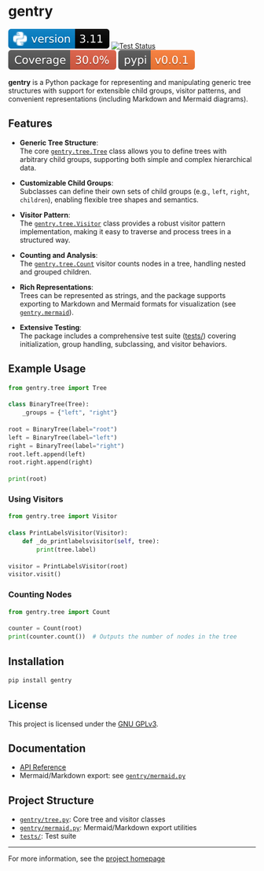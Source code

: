 # gentry
![Python](python.svg) [![Test Status](https://github.com/varkenvarken/blenderaddons-ng/actions/workflows/test_all.yml/badge.svg)](https://github.com/varkenvarken/gentrypy/actions/workflows/test_all.yml) ![Coverage](coverage.svg) ![pypi](pypi.svg)

**gentry** is a Python package for representing and manipulating generic tree structures with support for extensible child groups, visitor patterns, and convenient representations (including Markdown and Mermaid diagrams).

## Features

- **Generic Tree Structure**:  
  The core [`gentry.tree.Tree`](gentry/tree.py) class allows you to define trees with arbitrary child groups, supporting both simple and complex hierarchical data.

- **Customizable Child Groups**:  
  Subclasses can define their own sets of child groups (e.g., `left`, `right`, `children`), enabling flexible tree shapes and semantics.

- **Visitor Pattern**:  
  The [`gentry.tree.Visitor`](gentry/tree.py) class provides a robust visitor pattern implementation, making it easy to traverse and process trees in a structured way.

- **Counting and Analysis**:  
  The [`gentry.tree.Count`](gentry/tree.py) visitor counts nodes in a tree, handling nested and grouped children.

- **Rich Representations**:  
  Trees can be represented as strings, and the package supports exporting to Markdown and Mermaid formats for visualization (see [`gentry.mermaid`](gentry/mermaid.py)).

- **Extensive Testing**:  
  The package includes a comprehensive test suite ([tests/](tests/)) covering initialization, group handling, subclassing, and visitor behaviors.

## Example Usage

```python
from gentry.tree import Tree

class BinaryTree(Tree):
    _groups = {"left", "right"}

root = BinaryTree(label="root")
left = BinaryTree(label="left")
right = BinaryTree(label="right")
root.left.append(left)
root.right.append(right)

print(root)
```

### Using Visitors

```python
from gentry.tree import Visitor

class PrintLabelsVisitor(Visitor):
    def _do_printlabelsvisitor(self, tree):
        print(tree.label)

visitor = PrintLabelsVisitor(root)
visitor.visit()
```

### Counting Nodes

```python
from gentry.tree import Count

counter = Count(root)
print(counter.count())  # Outputs the number of nodes in the tree
```

## Installation

```sh
pip install gentry
```

## License

This project is licensed under the [GNU GPLv3](LICENSE).

## Documentation

- [API Reference](docs/index.html)
- Mermaid/Markdown export: see [`gentry/mermaid.py`](gentry/mermaid.py)

## Project Structure

- [`gentry/tree.py`](gentry/tree.py): Core tree and visitor classes
- [`gentry/mermaid.py`](gentry/mermaid.py): Mermaid/Markdown export utilities
- [`tests/`](tests/): Test suite

---

For more information, see the [project homepage](https://varkenvarken.github.io/gentrypy/)
